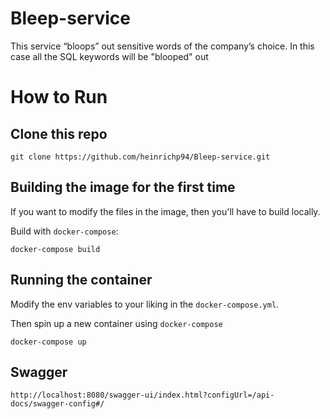 # Bleep-service

This service “bloops” out sensitive words of
the company’s choice. In this case all the SQL keywords will be "blooped" out
# How to Run
## Clone this repo
```
git clone https://github.com/heinrichp94/Bleep-service.git
```

## Building the image for the first time
If you want to modify the files in the image, then you'll have to build locally.

Build with `docker-compose`:
```
docker-compose build
```

## Running the container

Modify the env variables to your liking in the `docker-compose.yml`.

Then spin up a new container using `docker-compose`
```
docker-compose up
```

## Swagger
```
http://localhost:8080/swagger-ui/index.html?configUrl=/api-docs/swagger-config#/
```
